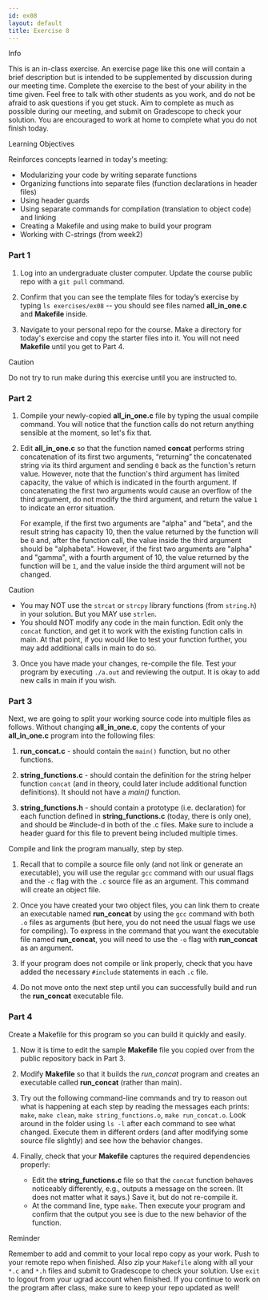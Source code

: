 ```yaml
---
id: ex08
layout: default
title: Exercise 8
---
```


<div class='admonition info'>
<div class='title'>Info</div>
<div class='content'>
<p>This is an in-class exercise. An exercise page like this one will contain a brief description but is intended to be supplemented by discussion during our meeting time. Complete the exercise to the best of your ability in the time given. Feel free to talk with other students as you work, and do not be afraid to ask questions if you get stuck. Aim to complete as much as possible during our meeting, and submit on Gradescope to check your solution. You are encouraged to work at home to complete what you do not finish today.</p>
</div>
</div>

<div class='admonition tip'>
<div class='title'>Learning Objectives</div>
<div class='content'>
<p>Reinforces concepts learned in today's meeting:</p>
<ul>
<li>Modularizing your code by writing separate functions</li>
<li>Organizing functions into separate files (function declarations in header files)</li>
<li>Using header guards</li>
<li>Using separate commands for compilation (translation to object code) and linking</li>
<li>Creating a Makefile and using make to build your program</li>
<li>Working with C-strings (from week2)</li>
</ul>
</div>
</div>

### Part 1
1.	Log into an undergraduate cluster computer. Update the course public repo with a `git pull` command. 

2.	Confirm that you can see the template files for today’s exercise by typing `ls exercises/ex08` -- you should see files named **all_in_one.c** and **Makefile** inside.

3.	Navigate to your personal repo for the course. Make a directory for today's exercise and copy the starter files into it. You will not need **Makefile** until you get to Part 4.

<div class='admonition caution'>
<div class='title'>Caution</div>
<div class='content'>
<p>Do not try to run make during this exercise until you are instructed to.</p>
</div>
</div>

### Part 2
1.	Compile your newly-copied **all_in_one.c** file by typing the usual compile command. You will notice that the function calls do not return anything sensible at the moment, so let's fix that.

2.	Edit **all_in_one.c** so that the function named **concat** performs string concatenation of its first two arguments, “returning” the concatenated string via its third argument and sending `0` back as the function's return value. However, note that the function's third argument has limited capacity, the value of which is indicated in the fourth argument. If concatenating the first two arguments would cause an overflow of the third argument, do not modify the third argument, and return the value `1` to indicate an error situation.

	For example, if the first two arguments are "alpha" and "beta", and the result string has capacity 10, then the value returned by the function will be `0` and, after the function call, the value inside the third argument should be "alphabeta". However, if the first two arguments are "alpha" and "gamma", with a fourth argument of 10, the value returned by the function will be `1`, and the value inside the third argument will not be changed.

<div class='admonition caution'>
<div class='title'>Caution</div>
<div class='content'>
<ul>
<li>You may NOT use the <code>strcat</code> or <code>strcpy</code> library functions (from <code>string.h</code>) in your solution. But you MAY use <code>strlen</code>.</li>
<li>You should NOT modify any code in the main function. Edit only the <code>concat</code> function, and get it to work with the existing function calls in main. At that point, if you would like to test your function further, you may add additional calls in main to do so.</li>
</ul>
</div>
</div>

3.	Once you have made your changes, re-compile the file. Test your program by executing `./a.out` and reviewing the output. It is okay to add new calls in main if you wish.

### Part 3
Next, we are going to split your working source code into multiple files as follows. Without changing **all_in_one.c**, copy the contents of your **all_in_one.c** program into the following files:

1.	**run_concat.c** - should contain the `main()` function, but no other functions.

2.	**string_functions.c** - should contain the definition for the string helper function `concat` (and in theory, could later include additional function definitions). It should not have a *main()* function.

3.	**string_functions.h** - should contain a prototype (i.e. declaration) for each function defined in **string_functions.c** (today, there is only one), and should be #include-d in both of the .c files. Make sure to include a header guard for this file to prevent being included multiple times. 

Compile and link the program manually, step by step.

1.	Recall that to compile a source file only (and not link or generate an executable), you will use the regular `gcc` command with our usual flags and the `-c` flag with the `.c` source file as an argument.  This command will create an object file.

2.	Once you have created your two object files, you can link them to create an executable named **run_concat** by using the `gcc` command with both `.o` files as arguments (but here, you do not need the usual flags we use for compiling).  To express in the command that you want the executable file named **run_concat**, you will need to use the `-o` flag with **run_concat** as an argument.

3.	If your program does not compile or link properly, check that you have added the necessary `#include` statements in each `.c` file.

4.	Do not move onto the next step until you can successfully build and run the **run_concat** executable file.

### Part 4
Create a Makefile for this program so you can build it quickly and easily.

1.	Now it is time to edit the sample **Makefile** file you copied over from the public repository back in Part 3.

2.	Modify **Makefile** so that it builds the *run_concat* program and creates an executable called **run_concat** (rather than main).

3.	Try out the following command-line commands and try to reason out what is happening at each step by reading the messages each prints: `make`, `make clean`, `make string_functions.o`, `make run_concat.o`.  Look around in the folder using `ls -l` after each command to see what changed.  Execute them in different orders (and after modifying some source file slightly) and see how the behavior changes.

4.	Finally, check that your **Makefile** captures the required dependencies properly:
	*	Edit the **string_functions.c** file so that the `concat` function behaves noticeably differently, e.g., outputs a message on the screen. (It does not matter what it says.)  Save it, but do not re-compile it.
	*	At the command line, type `make`. Then execute your program and confirm that the output you see is due to the new behavior of the function.

<div class='admonition tip'>
<div class='title'>Reminder</div>
<div class='content'>
<p>Remember to add and commit to your local repo copy as your work. Push to your remote repo when finished. Also zip your <code>Makefile</code> along with all your <code>*.c</code> and <code>*.h</code> files and submit to Gradescope to check your solution. Use <code>exit</code> to logout from your ugrad account when finished. If you continue to work on the program after class, make sure to keep your repo updated as well!</p>
</div>
</div>
